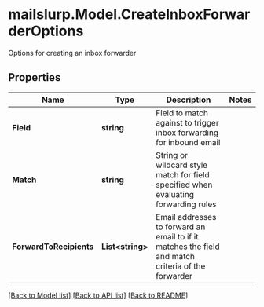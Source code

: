 # mailslurp.Model.CreateInboxForwarderOptions
Options for creating an inbox forwarder

## Properties

Name | Type | Description | Notes
------------ | ------------- | ------------- | -------------
**Field** | **string** | Field to match against to trigger inbox forwarding for inbound email | 
**Match** | **string** | String or wildcard style match for field specified when evaluating forwarding rules | 
**ForwardToRecipients** | **List&lt;string&gt;** | Email addresses to forward an email to if it matches the field and match criteria of the forwarder | 

[[Back to Model list]](../README#documentation-for-models) [[Back to API list]](../README#documentation-for-api-endpoints) [[Back to README]](../README)

